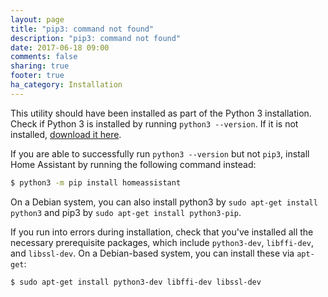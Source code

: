 ```yaml
---
layout: page
title: "pip3: command not found"
description: "pip3: command not found"
date: 2017-06-18 09:00
comments: false
sharing: true
footer: true
ha_category: Installation
---
```



This utility should have been installed as part of the Python 3 installation. Check if Python 3 is installed by running `python3 --version`. If it is not installed, [download it here](https://www.python.org/getit/).

If you are able to successfully run `python3 --version` but not `pip3`, install Home Assistant by running the following command instead:

```bash
$ python3 -m pip install homeassistant
```

On a Debian system, you can also install python3 by `sudo apt-get install python3` and pip3 by `sudo apt-get install python3-pip`.

If you run into errors during installation, check that you've installed all the necessary prerequisite packages, which include `python3-dev`, `libffi-dev`, and `libssl-dev`. On a Debian-based system, you can install these via `apt-get`:

```bash
$ sudo apt-get install python3-dev libffi-dev libssl-dev
```
